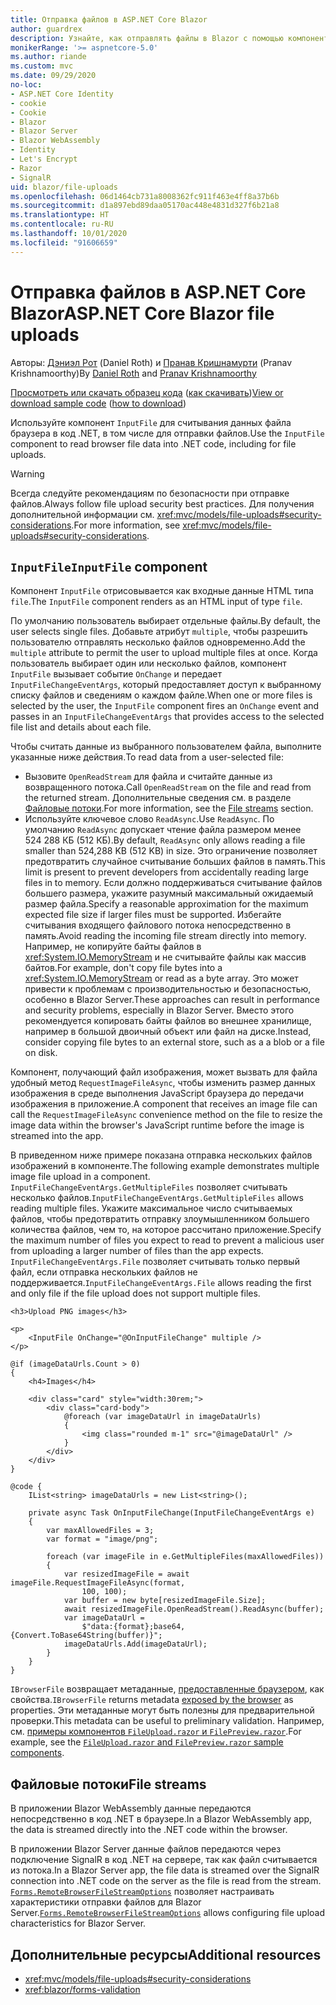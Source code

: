 ```yaml
---
title: Отправка файлов в ASP.NET Core Blazor
author: guardrex
description: Узнайте, как отправлять файлы в Blazor с помощью компонента InputFile.
monikerRange: '>= aspnetcore-5.0'
ms.author: riande
ms.custom: mvc
ms.date: 09/29/2020
no-loc:
- ASP.NET Core Identity
- cookie
- Cookie
- Blazor
- Blazor Server
- Blazor WebAssembly
- Identity
- Let's Encrypt
- Razor
- SignalR
uid: blazor/file-uploads
ms.openlocfilehash: 06d1464cb731a8008362fc911f463e4ff8a37b6b
ms.sourcegitcommit: d1a897ebd89daa05170ac448e4831d327f6b21a8
ms.translationtype: HT
ms.contentlocale: ru-RU
ms.lasthandoff: 10/01/2020
ms.locfileid: "91606659"
---
```

# <a name="aspnet-core-no-locblazor-file-uploads"></a><span data-ttu-id="c95e7-103">Отправка файлов в ASP.NET Core Blazor</span><span class="sxs-lookup"><span data-stu-id="c95e7-103">ASP.NET Core Blazor file uploads</span></span>

<span data-ttu-id="c95e7-104">Авторы: [Дэниэл Рот](https://github.com/danroth27) (Daniel Roth) и [Пранав Кришнамурти](https://github.com/pranavkm) (Pranav Krishnamoorthy)</span><span class="sxs-lookup"><span data-stu-id="c95e7-104">By [Daniel Roth](https://github.com/danroth27) and [Pranav Krishnamoorthy](https://github.com/pranavkm)</span></span>

<span data-ttu-id="c95e7-105">[Просмотреть или скачать образец кода](https://github.com/dotnet/AspNetCore.Docs/tree/master/aspnetcore/blazor/file-uploads/samples/) ([как скачивать](xref:index#how-to-download-a-sample))</span><span class="sxs-lookup"><span data-stu-id="c95e7-105">[View or download sample code](https://github.com/dotnet/AspNetCore.Docs/tree/master/aspnetcore/blazor/file-uploads/samples/) ([how to download](xref:index#how-to-download-a-sample))</span></span>

<span data-ttu-id="c95e7-106">Используйте компонент `InputFile` для считывания данных файла браузера в код .NET, в том числе для отправки файлов.</span><span class="sxs-lookup"><span data-stu-id="c95e7-106">Use the `InputFile` component to read browser file data into .NET code, including for file uploads.</span></span>

> [!WARNING]
> <span data-ttu-id="c95e7-107">Всегда следуйте рекомендациям по безопасности при отправке файлов.</span><span class="sxs-lookup"><span data-stu-id="c95e7-107">Always follow file upload security best practices.</span></span> <span data-ttu-id="c95e7-108">Для получения дополнительной информации см. <xref:mvc/models/file-uploads#security-considerations>.</span><span class="sxs-lookup"><span data-stu-id="c95e7-108">For more information, see <xref:mvc/models/file-uploads#security-considerations>.</span></span>

## <a name="inputfile-component"></a><span data-ttu-id="c95e7-109">`InputFile`</span><span class="sxs-lookup"><span data-stu-id="c95e7-109">`InputFile` component</span></span>

<span data-ttu-id="c95e7-110">Компонент `InputFile` отрисовывается как входные данные HTML типа `file`.</span><span class="sxs-lookup"><span data-stu-id="c95e7-110">The `InputFile` component renders as an HTML input of type `file`.</span></span>

<span data-ttu-id="c95e7-111">По умолчанию пользователь выбирает отдельные файлы.</span><span class="sxs-lookup"><span data-stu-id="c95e7-111">By default, the user selects single files.</span></span> <span data-ttu-id="c95e7-112">Добавьте атрибут `multiple`, чтобы разрешить пользователю отправлять несколько файлов одновременно.</span><span class="sxs-lookup"><span data-stu-id="c95e7-112">Add the `multiple` attribute to permit the user to upload multiple files at once.</span></span> <span data-ttu-id="c95e7-113">Когда пользователь выбирает один или несколько файлов, компонент `InputFile` вызывает событие `OnChange` и передает `InputFileChangeEventArgs`, который предоставляет доступ к выбранному списку файлов и сведениям о каждом файле.</span><span class="sxs-lookup"><span data-stu-id="c95e7-113">When one or more files is selected by the user, the `InputFile` component fires an `OnChange` event and passes in an `InputFileChangeEventArgs` that provides access to the selected file list and details about each file.</span></span>

<span data-ttu-id="c95e7-114">Чтобы считать данные из выбранного пользователем файла, выполните указанные ниже действия.</span><span class="sxs-lookup"><span data-stu-id="c95e7-114">To read data from a user-selected file:</span></span>

* <span data-ttu-id="c95e7-115">Вызовите `OpenReadStream` для файла и считайте данные из возвращенного потока.</span><span class="sxs-lookup"><span data-stu-id="c95e7-115">Call `OpenReadStream` on the file and read from the returned stream.</span></span> <span data-ttu-id="c95e7-116">Дополнительные сведения см. в разделе [Файловые потоки](#file-streams).</span><span class="sxs-lookup"><span data-stu-id="c95e7-116">For more information, see the [File streams](#file-streams) section.</span></span>
* <span data-ttu-id="c95e7-117">Используйте ключевое слово `ReadAsync`.</span><span class="sxs-lookup"><span data-stu-id="c95e7-117">Use `ReadAsync`.</span></span> <span data-ttu-id="c95e7-118">По умолчанию `ReadAsync` допускает чтение файла размером менее 524 288 КБ (512 КБ).</span><span class="sxs-lookup"><span data-stu-id="c95e7-118">By default, `ReadAsync` only allows reading a file smaller than 524,288 KB (512 KB) in size.</span></span> <span data-ttu-id="c95e7-119">Это ограничение позволяет предотвратить случайное считывание больших файлов в память.</span><span class="sxs-lookup"><span data-stu-id="c95e7-119">This limit is present to prevent developers from accidentally reading large files in to memory.</span></span> <span data-ttu-id="c95e7-120">Если должно поддерживаться считывание файлов большего размера, укажите разумный максимальный ожидаемый размер файла.</span><span class="sxs-lookup"><span data-stu-id="c95e7-120">Specify a reasonable approximation for the maximum expected file size if larger files must be supported.</span></span> <span data-ttu-id="c95e7-121">Избегайте считывания входящего файлового потока непосредственно в память.</span><span class="sxs-lookup"><span data-stu-id="c95e7-121">Avoid reading the incoming file stream directly into memory.</span></span> <span data-ttu-id="c95e7-122">Например, не копируйте байты файлов в <xref:System.IO.MemoryStream> и не считывайте файлы как массив байтов.</span><span class="sxs-lookup"><span data-stu-id="c95e7-122">For example, don't copy file bytes into a <xref:System.IO.MemoryStream> or read as a byte array.</span></span> <span data-ttu-id="c95e7-123">Это может привести к проблемам с производительностью и безопасностью, особенно в Blazor Server.</span><span class="sxs-lookup"><span data-stu-id="c95e7-123">These approaches can result in performance and security problems, especially in Blazor Server.</span></span> <span data-ttu-id="c95e7-124">Вместо этого рекомендуется копировать байты файлов во внешнее хранилище, например в большой двоичный объект или файл на диске.</span><span class="sxs-lookup"><span data-stu-id="c95e7-124">Instead, consider copying file bytes to an external store, such as a a blob or a file on disk.</span></span>

<span data-ttu-id="c95e7-125">Компонент, получающий файл изображения, может вызвать для файла удобный метод `RequestImageFileAsync`, чтобы изменить размер данных изображения в среде выполнения JavaScript браузера до передачи изображения в приложение.</span><span class="sxs-lookup"><span data-stu-id="c95e7-125">A component that receives an image file can call the `RequestImageFileAsync` convenience method on the file to resize the image data within the browser's JavaScript runtime before the image is streamed into the app.</span></span>

<span data-ttu-id="c95e7-126">В приведенном ниже примере показана отправка нескольких файлов изображений в компоненте.</span><span class="sxs-lookup"><span data-stu-id="c95e7-126">The following example demonstrates multiple image file upload in a component.</span></span> <span data-ttu-id="c95e7-127">`InputFileChangeEventArgs.GetMultipleFiles` позволяет считывать несколько файлов.</span><span class="sxs-lookup"><span data-stu-id="c95e7-127">`InputFileChangeEventArgs.GetMultipleFiles` allows reading multiple files.</span></span> <span data-ttu-id="c95e7-128">Укажите максимальное число считываемых файлов, чтобы предотвратить отправку злоумышленником большего количества файлов, чем то, на которое рассчитано приложение.</span><span class="sxs-lookup"><span data-stu-id="c95e7-128">Specify the maximum number of files you expect to read to prevent a malicious user from uploading a larger number of files than the app expects.</span></span> <span data-ttu-id="c95e7-129">`InputFileChangeEventArgs.File` позволяет считывать только первый файл, если отправка нескольких файлов не поддерживается.</span><span class="sxs-lookup"><span data-stu-id="c95e7-129">`InputFileChangeEventArgs.File` allows reading the first and only file if the file upload does not support multiple files.</span></span>

```razor
<h3>Upload PNG images</h3>

<p>
    <InputFile OnChange="@OnInputFileChange" multiple />
</p>

@if (imageDataUrls.Count > 0)
{
    <h4>Images</h4>

    <div class="card" style="width:30rem;">
        <div class="card-body">
            @foreach (var imageDataUrl in imageDataUrls)
            {
                <img class="rounded m-1" src="@imageDataUrl" />
            }
        </div>
    </div>
}

@code {
    IList<string> imageDataUrls = new List<string>();

    private async Task OnInputFileChange(InputFileChangeEventArgs e)
    {
        var maxAllowedFiles = 3;
        var format = "image/png";

        foreach (var imageFile in e.GetMultipleFiles(maxAllowedFiles))
        {
            var resizedImageFile = await imageFile.RequestImageFileAsync(format, 
                100, 100);
            var buffer = new byte[resizedImageFile.Size];
            await resizedImageFile.OpenReadStream().ReadAsync(buffer);
            var imageDataUrl = 
                $"data:{format};base64,{Convert.ToBase64String(buffer)}";
            imageDataUrls.Add(imageDataUrl);
        }
    }
}
```

<span data-ttu-id="c95e7-130">`IBrowserFile` возвращает метаданные, [предоставленные браузером](https://developer.mozilla.org/docs/Web/API/File#Instance_properties), как свойства.</span><span class="sxs-lookup"><span data-stu-id="c95e7-130">`IBrowserFile` returns metadata [exposed by the browser](https://developer.mozilla.org/docs/Web/API/File#Instance_properties) as properties.</span></span> <span data-ttu-id="c95e7-131">Эти метаданные могут быть полезны для предварительной проверки.</span><span class="sxs-lookup"><span data-stu-id="c95e7-131">This metadata can be useful to preliminary validation.</span></span> <span data-ttu-id="c95e7-132">Например, см. [примеры компонентов `FileUpload.razor` и `FilePreview.razor`](https://github.com/dotnet/AspNetCore.Docs/tree/master/aspnetcore/blazor/file-uploads/samples/).</span><span class="sxs-lookup"><span data-stu-id="c95e7-132">For example, see the [`FileUpload.razor` and `FilePreview.razor` sample components](https://github.com/dotnet/AspNetCore.Docs/tree/master/aspnetcore/blazor/file-uploads/samples/).</span></span>

## <a name="file-streams"></a><span data-ttu-id="c95e7-133">Файловые потоки</span><span class="sxs-lookup"><span data-stu-id="c95e7-133">File streams</span></span>

<span data-ttu-id="c95e7-134">В приложении Blazor WebAssembly данные передаются непосредственно в код .NET в браузере.</span><span class="sxs-lookup"><span data-stu-id="c95e7-134">In a Blazor WebAssembly app, the data is streamed directly into the .NET code within the browser.</span></span>

<span data-ttu-id="c95e7-135">В приложении Blazor Server данные файлов передаются через подключение SignalR в код .NET на сервере, так как файл считывается из потока.</span><span class="sxs-lookup"><span data-stu-id="c95e7-135">In a Blazor Server app, the file data is streamed over the SignalR connection into .NET code on the server as the file is read from the stream.</span></span> <span data-ttu-id="c95e7-136">[`Forms.RemoteBrowserFileStreamOptions`](https://github.com/dotnet/aspnetcore/blob/master/src/Components/Web/src/Forms/InputFile/RemoteBrowserFileStreamOptions.cs) позволяет настраивать характеристики отправки файлов для Blazor Server.</span><span class="sxs-lookup"><span data-stu-id="c95e7-136">[`Forms.RemoteBrowserFileStreamOptions`](https://github.com/dotnet/aspnetcore/blob/master/src/Components/Web/src/Forms/InputFile/RemoteBrowserFileStreamOptions.cs) allows configuring file upload characteristics for Blazor Server.</span></span>

## <a name="additional-resources"></a><span data-ttu-id="c95e7-137">Дополнительные ресурсы</span><span class="sxs-lookup"><span data-stu-id="c95e7-137">Additional resources</span></span>

* <xref:mvc/models/file-uploads#security-considerations>
* <xref:blazor/forms-validation>
